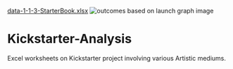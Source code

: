 [data-1-1-3-StarterBook.xlsx](https://github.com/tsantee/Kickstarter-Analysis/files/7028424/data-1-1-3-StarterBook.xlsx)
![outcomes based on launch graph image](https://user-images.githubusercontent.com/88682037/130375635-00cc550a-c2ab-4b0a-8184-c1efe0cc2002.png)
# Kickstarter-Analysis
Excel worksheets on Kickstarter project involving various Artistic mediums.
